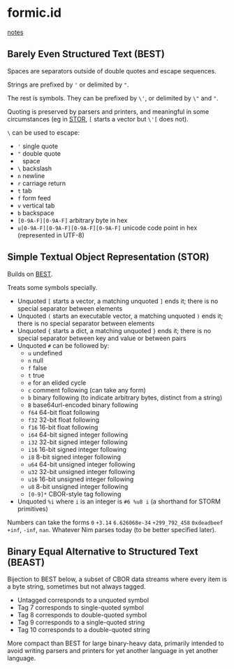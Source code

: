 # formic.id

[notes](notes.md)

## Barely Even Structured Text (BEST)

Spaces are separators outside of double quotes and escape sequences.

Strings are prefixed by `'` or delimited by `"`.

The rest is symbols. They can be prefixed by `\'`, or delimited by `\"` and `"`.

Quoting is preserved by parsers and printers, and meaningful in some circumstances (eg in [STOR](#simple-textual-object-representation-stor), `[` starts a vector but `\'[` does not).

`\` can be used to escape:
- `'` single quote
- `"` double quote
- ` ` space
- `\` backslash
- `n` newline
- `r` carriage return
- `t` tab
- `f` form feed
- `v` vertical tab
- `b` backspace
- `[0-9A-F][0-9A-F]` arbitrary byte in hex
- `u[0-9A-F][0-9A-F][0-9A-F][0-9A-F]` unicode code point in hex (represented in UTF-8)

## Simple Textual Object Representation (STOR)

Builds on [BEST](#barely-even-structured-text-best).

Treats some symbols specially.

- Unquoted `[` starts a vector, a matching unquoted `]` ends it; there is no special separator between elements
- Unquoted `(` starts an executable vector, a matching unquoted `)` ends it; there is no special separator between elements
- Unquoted `{` starts a dict, a matching unquoted `}` ends it; there is no special separator between key and value or between pairs
- Unquoted `#` can be followed by:
  - `u` undefined
  - `n` null
  - `f` false
  - `t` true
  - `e` for an elided cycle
  - `c` comment following (can take any form)
  - `b` binary following (to indicate arbitrary bytes, distinct from a string)
  - `B` base64url-encoded binary following
  - `f64` 64-bit float following
  - `f32` 32-bit float following
  - `f16` 16-bit float following
  - `i64` 64-bit signed integer following
  - `i32` 32-bit signed integer following
  - `i16` 16-bit signed integer following
  - `i8` 8-bit signed integer following
  - `u64` 64-bit unsigned integer following
  - `u32` 32-bit unsigned integer following
  - `u16` 16-bit unsigned integer following
  - `u8` 8-bit unsigned integer following
  - `[0-9]*` CBOR-style tag following
- Unquoted `%i` where `i` is an integer is `#6 %u8 i` (a shorthand for STORM primitives)

Numbers can take the forms `0` `+3.14` `6.626068e-34` `+299_792_458` `0xdeadbeef` `+inf`, `-inf`, `nan`. Whatever Nim parses today (to be better specified later).

## Binary Equal Alternative to Structured Text (BEAST)

Bijection to BEST below, a subset of CBOR data streams where every item is a byte string, sometimes but not always tagged.

- Untagged corresponds to a unquoted symbol
- Tag 7 corresponds to single-quoted symbol
- Tag 8 corresponds to double-quoted symbol
- Tag 9 corresponds to a single-quoted string
- Tag 10 corresponds to a double-quoted string

More compact than BEST for large binary-heavy data, primarily intended to avoid writing parsers and printers for yet another language in yet another language.
